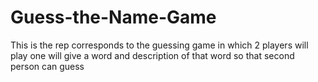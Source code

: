 # Guess-the-Name-Game
This is the rep corresponds to the guessing game in which 2 players will play one will give a word and description of that word so that second person can guess
